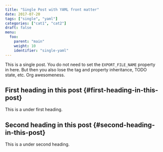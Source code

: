 ```yaml
---
title: "Single Post with YAML front matter"
date: 2017-07-20
tags: ["single", "yaml"]
categories: ["cat1", "cat2"]
draft: false
menu:
  foo:
    parent: "main"
    weight: 10
    identifier: "single-yaml"
---
```


This is a single post. You do not need to set the `EXPORT_FILE_NAME`
property in here. But then you also lose the tag and property
inheritance, TODO state, etc. Org awesomeness.


## First heading in this post {#first-heading-in-this-post}

This is a under first heading.


## Second heading in this post {#second-heading-in-this-post}

This is a under second heading.

